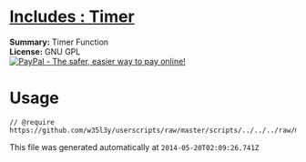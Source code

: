 
# [Includes : Timer](.)

**Summary:** Timer Function<br />
**License:** GNU GPL<br />
[![PayPal - The safer, easier way to pay online!](https://www.paypalobjects.com/en_US/i/btn/btn_donate_SM.gif "PayPal - The safer, easier way to pay online!")](http://goo.gl/Fv19S)

# Usage
```
// @require	https://github.com/w35l3y/userscripts/raw/master/scripts/../../../raw/master/includes/Includes__Timer/85450.user.js
```

This file was generated automatically at `2014-05-20T02:09:26.741Z`